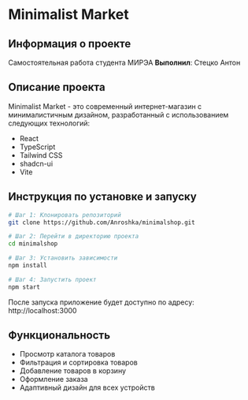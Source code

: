 # Minimalist Market

## Информация о проекте

Самостоятельная работа студента МИРЭА
**Выполнил**: Стецко Антон

## Описание проекта

Minimalist Market - это современный интернет-магазин с минималистичным дизайном, разработанный с использованием следующих технологий:

- React
- TypeScript
- Tailwind CSS
- shadcn-ui
- Vite

## Инструкция по установке и запуску

```sh
# Шаг 1: Клонировать репозиторий
git clone https://github.com/Anroshka/minimalshop.git

# Шаг 2: Перейти в директорию проекта
cd minimalshop

# Шаг 3: Установить зависимости
npm install

# Шаг 4: Запустить проект
npm start
```

После запуска приложение будет доступно по адресу: http://localhost:3000

## Функциональность

- Просмотр каталога товаров
- Фильтрация и сортировка товаров
- Добавление товаров в корзину
- Оформление заказа
- Адаптивный дизайн для всех устройств
